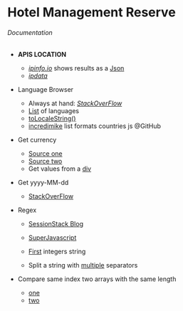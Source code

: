 # Hotel Management Reserve

###### Documentation

  * **APIS LOCATION**
    * [*ipinfo.io*](https://ipinfo.io) shows results as a [Json](https://ipinfo.io/json) 
    * [*ipdata*](https://ipdata.co)

  * Language Browser
    * Always at hand: [*StackOverFlow*](https://stackoverflow.com/questions/673905/best-way-to-determine-users-locale-within-browser)
    * [List](https://stackoverflow.com/questions/5580876/navigator-language-list-of-all-languages) of languages
    * [toLocaleString()](https://www.w3schools.com/jsref/jsref_tolocalestring.asp)
    * [incredimike](https://gist.github.com/incredimike/1469814) list formats countries js @GitHub

  * Get currency
    * [Source one](https://stackoverflow.com/questions/17003133/can-i-get-a-visitors-default-currency-symbol-with-javascript)
    * [Source two](https://stackoverflow.com/questions/44969852/javascript-number-tolocalestring-currency-without-currency-sign)
    * Get values from a [div](https://stackoverflow.com/questions/47508503/get-value-inside-div-javascript)
  

  * Get yyyy-MM-dd
    * [StackOverFlow](https://stackoverflow.com/questions/8040771/how-to-change-date-format-in-javascript)

  * Regex
    * [SessionStack Blog](https://blog.sessionstack.com/how-javascript-works-regular-expressions-regexp-e187e9082913)

    * [SuperJavascript](https://superjavascript.com/t/javascript-regex/)

    * [First](https://stackoverflow.com/questions/609574/get-the-first-integers-in-a-string-with-javascript) integers string

    * Split a string with [multiple](https://stackoverflow.com/questions/650022/how-do-i-split-a-string-with-multiple-separators-in-javascript) separators

  * Compare same index two arrays with the same length
    *  [one](https://stackoverflow.com/questions/49044317/compare-same-index-of-two-array-having-same-length/49044373)
    *  [two](https://stackoverflow.com/questions/34076624/combine-same-index-objects-of-two-arrays)